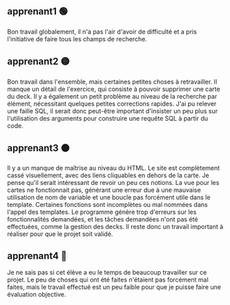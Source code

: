 ## apprenant1 🟢
Bon travail globalement, il n'a pas l'air d'avoir de difficulté et a pris l'initiative de faire tous les champs de recherche.

## apprenant2 🟡
Bon travail dans l'ensemble, mais certaines petites choses à retravailler. Il manque un détail de l'exercice, qui consiste à pouvoir supprimer une carte du deck. Il y a également un petit problème au niveau de la recherche par élément, nécessitant quelques petites corrections rapides. J'ai pu relever une faille SQL, il serait donc peut-être important d'insister un peu plus sur l'utilisation des arguments pour construire une requête SQL à partir du code.

## apprenant3 🟠
Il y a un manque de maîtrise au niveau du HTML. Le site est complètement cassé visuellement, avec des liens cliquables en dehors de la carte. Je pense qu'il serait intéressant de revoir un peu ces notions. La vue pour les cartes ne fonctionnait pas, générant une erreur due à une mauvaise utilisation de nom de variable et une boucle pas forcément utile dans le template. Certaines fonctions sont incomplètes ou mal nommées dans l'appel des templates. Le programme génère trop d'erreurs sur les fonctionnalités demandées, et les tâches demandées n'ont pas été effectuées, comme la gestion des decks. Il reste donc un travail important à réaliser pour que le projet soit validé.

## apprenant4 🔴
Je ne sais pas si cet élève a eu le temps de beaucoup travailler sur ce projet. Le peu de choses qui ont été faites n'étaient pas forcément mal faites, mais le travail effectué est un peu faible pour que je puisse faire une évaluation objective.